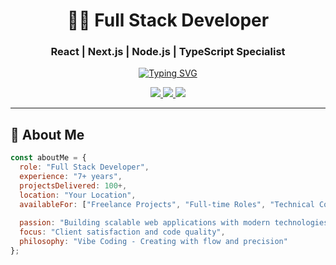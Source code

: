 <h1 align="center">👨‍💻 Full Stack Developer</h1>
<h3 align="center">React | Next.js | Node.js | TypeScript Specialist</h3>

<p align="center">
  <a href="https://git.io/typing-svg"><img src="https://readme-typing-svg.demolab.com?font=Fira+Code&weight=600&size=26&duration=4000&pause=1000&color=38BCF7&center=true&vCenter=true&width=600&lines=7%2B+years+of+experience;100%2B+projects+delivered;Full+Stack+%7C+Frontend+%7C+Backend;Clean+code+%E2%9C%94%EF%B8%8F+Scalable+solutions" alt="Typing SVG" /></a>
</p>

<p align="center">
  <a href="https://www.linkedin.com/in/yourprofile/">
    <img src="https://img.shields.io/badge/LinkedIn-0077B5?style=for-the-badge&logo=linkedin&logoColor=white" />
  </a>
  <a href="mailto:your.email@domain.com">
    <img src="https://img.shields.io/badge/Email-D14836?style=for-the-badge&logo=gmail&logoColor=white" />
  </a>
  <a href="https://your-portfolio.com">
    <img src="https://img.shields.io/badge/Portfolio-000000?style=for-the-badge&logo=google-chrome&logoColor=white" />
  </a>
</p>

---

## 🚀 About Me

```javascript
const aboutMe = {
  role: "Full Stack Developer",
  experience: "7+ years",
  projectsDelivered: 100+,
  location: "Your Location",
  availableFor: ["Freelance Projects", "Full-time Roles", "Technical Consulting"],
  
  passion: "Building scalable web applications with modern technologies",
  focus: "Client satisfaction and code quality",
  philosophy: "Vibe Coding - Creating with flow and precision"
};
